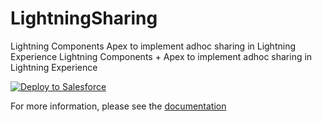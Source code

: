 # LightningSharing

Lightning Components  Apex to implement adhoc sharing in Lightning Experience		  Lightning Components + Apex to implement adhoc sharing in Lightning Experience

<a href="https://githubsfdeploy.herokuapp.com?owner=odesh009&repo=LightningSharing">
  <img alt="Deploy to Salesforce"
       src="https://raw.githubusercontent.com/afawcett/githubsfdeploy/master/deploy.png">
</a>

For more information, please see the <a href="https://salesforce.quip.com/AJeQA2j2bMw5">documentation</a>
